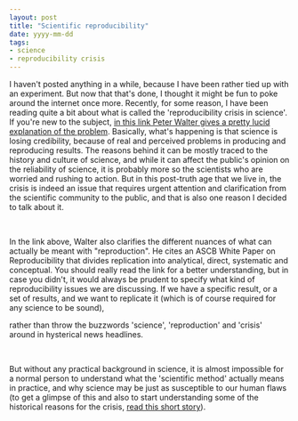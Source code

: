 ```yaml
---
layout: post
title: "Scientific reproducibility"
date: yyyy-mm-dd
tags: 
- science
- reproducibility crisis
---
```


<p>I haven't posted anything in a while, because I have been rather tied up with an experiment. But now that that's done, I thought
it might be fun to poke around the internet once more. Recently, for some reason, I have been reading quite a bit about what is called the
'reproducibility crisis in science'. If you're new to the subject, <a href="http://www.ascb.org/newsletter/2016-marchapril-newsletter/on-reproducibility-and-clocks/">in this link Peter Walter gives a pretty lucid explanation of the problem</a>. Basically, what's happening is that science is losing credibility, because of real and perceived problems in producing and reproducing results. The reasons behind it can be mostly traced to the history and culture of science, and while it can affect the public's opinion on the reliability of science, it is probably more so the scientists who are worried and rushing to action. But in this post-truth age that we live in, the crisis is indeed an issue that requires urgent attention and clarification from the scientific community to the public, and that is also one reason I decided to talk about it.</p>
<br>
<p>In the link above, Walter also clarifies the different nuances of what can actually be meant with "reproduction". He cites an ASCB White Paper on Reproducibility that divides replication into analytical, direct, systematic and conceptual. You should really read the link for a better understanding, but in case you didn't, it would always be prudent to specify what kind of reproducibility issues we are discussing. If we have a specific result, or a set of results, and we want to replicate it (which is of course required for any science to be sound), 

rather than throw the buzzwords 'science', 'reproduction' and 'crisis' around in hysterical news headlines.
</p>
<br>
<p>But without any practical background in science, it is almost impossible for a normal person to understand what the 'scientific method' actually means in practice, and why science may be just as susceptible to our human flaws (to get a glimpse of this and also to start understanding some of the historical reasons for the crisis, <a href="http://blogs.biomedcentral.com/on-biology/2017/02/22/science-journey-search-destination/?utm_campaign=BMC40646B&utm_medium=BMCemail&utm_source=Teradata">read this short story</a>).</p>
<br>
